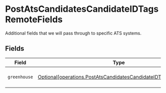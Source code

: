 # PostAtsCandidatesCandidateIDTagsRemoteFields

Additional fields that we will pass through to specific ATS systems.


## Fields

| Field                                                                                                                                    | Type                                                                                                                                     | Required                                                                                                                                 | Description                                                                                                                              |
| ---------------------------------------------------------------------------------------------------------------------------------------- | ---------------------------------------------------------------------------------------------------------------------------------------- | ---------------------------------------------------------------------------------------------------------------------------------------- | ---------------------------------------------------------------------------------------------------------------------------------------- |
| `greenhouse`                                                                                                                             | [Optional[operations.PostAtsCandidatesCandidateIDTagsGreenhouse]](../../models/operations/postatscandidatescandidateidtagsgreenhouse.md) | :heavy_minus_sign:                                                                                                                       | Fields specific to Greenhouse.                                                                                                           |
